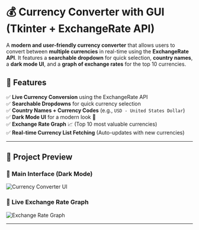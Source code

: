 # 💰 Currency Converter with GUI (Tkinter + ExchangeRate API)  

A **modern and user-friendly currency converter** that allows users to convert between **multiple currencies** in real-time using the **ExchangeRate API**. It features a **searchable dropdown** for quick selection, **country names**, a **dark mode UI**, and a **graph of exchange rates** for the top 10 currencies.  

## 🚀 Features  

✅ **Live Currency Conversion** using the ExchangeRate API  
✅ **Searchable Dropdowns** for quick currency selection  
✅ **Country Names + Currency Codes** (e.g., `USD - United States Dollar`)  
✅ **Dark Mode UI** for a modern look 🎨  
✅ **Exchange Rate Graph** 📈 (Top 10 most valuable currencies)  
✅ **Real-time Currency List Fetching** (Auto-updates with new currencies)  

---

## 📸 **Project Preview**  

### 🔹 **Main Interface (Dark Mode)**  
![Currency Converter UI](https://user-images.githubusercontent.com/0000000/demo-image.png)  

### 🔹 **Live Exchange Rate Graph**  
![Exchange Rate Graph](https://user-images.githubusercontent.com/0000000/demo-graph.png)  

---
